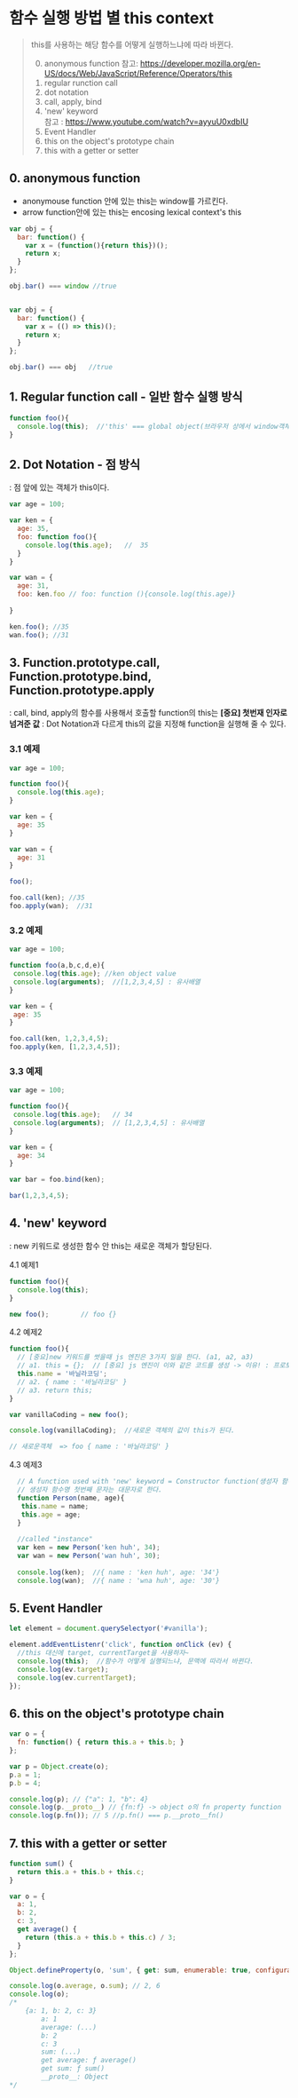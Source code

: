 # 함수 실행 방법 별 this context

>  this를 사용하는 해당 함수를 어떻게 실행하느냐에 따라 바뀐다. 
>
>  0. anonymous function
>       참고: https://developer.mozilla.org/en-US/docs/Web/JavaScript/Reference/Operators/this
>  1. regular runction call
>  2. dot notation
>  3. call, apply, bind
>  4. 'new' keyword  
>      참고 : https://www.youtube.com/watch?v=ayyuU0xdbIU
>  5. Event Handler
>  6. this on the object's prototype chain
>  7. this with a getter or setter

## 0. anonymous function

* anonymouse function 안에 있는 this는 window를 가르킨다. 
* arrow function안에 있는 this는 encosing lexical context's this 

```js
var obj = {
  bar: function() {
    var x = (function(){return this})();
    return x;
  }
};

obj.bar() === window //true


var obj = {
  bar: function() {
    var x = (() => this)();
    return x;
  }
};

obj.bar() === obj	//true


  ```

## 1. Regular function call - 일반 함수 실행 방식
  ``` js
  function foo(){
    console.log(this);  //'this' === global object(브라우저 상에서 window객체)
  }
  ```


## 2. Dot Notation - 점 방식  
  : 점 앞에 있는 객체가 this이다.
  ``` js
  var age = 100;
  
  var ken = {
    age: 35,
    foo: function foo(){
      console.log(this.age);   //  35
    }
  }
  
  var wan = {
    age: 31,
    foo: ken.foo // foo: function (){console.log(this.age)}
   
  } 
  
  ken.foo(); //35
  wan.foo(); //31
  ```


## 3. Function.prototype.call, Function.prototype.bind, Function.prototype.apply  
  : call, bind, apply의 함수를 사용해서 호출할 function의 this는
  **[중요] 첫번재 인자로 넘겨준 값**
  : Dot Notation과 다르게 this의 값을 지정해 function을 실행해 줄 수 있다.

  ### 3.1 예제
  ``` js
  var age = 100;
  
  function foo(){
    console.log(this.age);
  }
  
  var ken = {
    age: 35
  }
  
  var wan = {
    age: 31
  } 
 
  foo();
  
  foo.call(ken); //35
  foo.apply(wan);  //31
  ```


  ### 3.2 예제
   ``` js
  var age = 100;
  
  function foo(a,b,c,d,e){
    console.log(this.age); //ken object value
    console.log(arguments);  //[1,2,3,4,5] : 유사배열
  }
  
  var ken = {
    age: 35
  }
  
  foo.call(ken, 1,2,3,4,5);
  foo.apply(ken, [1,2,3,4,5]); 
   ```

  ### 3.3 예제  
  ``` js
  var age = 100;
  
  function foo(){
   console.log(this.age);   // 34
   console.log(arguments);  // [1,2,3,4,5] : 유사배열
  }
  
  var ken = {
    age: 34
  }
  
  var bar = foo.bind(ken);
  
  bar(1,2,3,4,5);
  ```

  ## 4. 'new' keyword  
  : new 키워드로 생성한 함수 안 this는 새로운 객체가 할당된다.

  4.1 예제1
  ``` js
  function foo(){
    console.log(this);
  }
  
  new foo();        // foo {}
  ```

  4.2 예제2
  ``` js
  function foo(){
    // [중요]new 키워드를 썻을때 js 엔진은 3가지 일을 한다. (a1, a2, a3)
    // a1. this = {};  // [중요] js 엔진이 이와 같은 코드를 생성 -> 이유! : 프로토타입체인, 객체지향 프로그램을 하게 되면 좀더 이해할수 있다.
    this.name = '바닐라코딩';
    // a2. { name : '바닐라코딩' }
    // a3. return this;
  }
  
  var vanillaCoding = new foo();
  
  console.log(vanillaCoding);  //새로운 객체의 값이 this가 된다.
  
  // 새로운객체  => foo { name : '바닐라코딩' }
  ```


  4.3 예제3
``` js
  // A function used with 'new' keyword = Constructor function(생성자 함수)
  // 생성자 함수명 첫번째 문자는 대문자로 한다.
  function Person(name, age){
   this.name = name;
   this.age = age;
  }
  
  //called "instance"
  var ken = new Person('ken huh', 34);
  var wan = new Person('wan huh', 30);
  
  console.log(ken);  //{ name : 'ken huh', age: '34'}
  console.log(wan);  //{ name : 'wna huh', age: '30'}
```




  ## 5. Event Handler

``` js
let element = document.querySelectyor('#vanilla');

element.addEventListenr('click', function onClick (ev) {
  //this 대신에 target, currentTarget을 사용하자~ 
  console.log(this);  //함수가 어떻게 실행되느냐, 문맥에 따라서 바뀐다.
  console.log(ev.target);
  console.log(ev.currentTarget);
});
```



## 6. this on the object's prototype chain

```js
var o = {
  fn: function() { return this.a + this.b; }
};

var p = Object.create(o);
p.a = 1;
p.b = 4;

console.log(p); // {"a": 1, "b": 4}
console.log(p.__proto__) // {fn:f} -> object o의 fn property function
console.log(p.fn()); // 5 //p.fn() === p.__proto__fn()


```



## 7. this with a getter or setter

``` js
function sum() {
  return this.a + this.b + this.c;
}

var o = {
  a: 1,
  b: 2,
  c: 3,
  get average() {
    return (this.a + this.b + this.c) / 3;
  }
};

Object.defineProperty(o, 'sum', { get: sum, enumerable: true, configurable: true });

console.log(o.average, o.sum); // 2, 6
console.log(o); 
/*
    {a: 1, b: 2, c: 3}
        a: 1
        average: (...)
        b: 2
        c: 3
        sum: (...)
        get average: ƒ average()
        get sum: ƒ sum()
        __proto__: Object
*/

```

